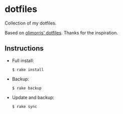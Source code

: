# dotfiles

Collection of my dotfiles.

Based on [olimorris' dotfiles](https://github.com/olimorris/dotfiles). Thanks
for the inspiration.

## Instructions

- Full install:

  ```shell
  $ rake install
  ```

- Backup:

  ```shell
  $ rake backup
  ```

- Update and backup:

  ```shell
  $ rake sync
  ```
